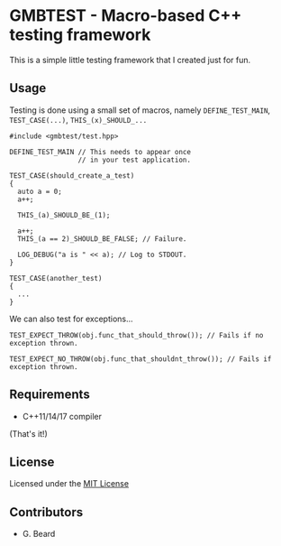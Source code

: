 GMBTEST - Macro-based C++ testing framework
====
This is a simple little testing framework that I created just for fun.

Usage
----
Testing is done using a small set of macros, namely `DEFINE_TEST_MAIN`, `TEST_CASE(...)`, `THIS_(x)_SHOULD_...`

    #include <gmbtest/test.hpp>

    DEFINE_TEST_MAIN // This needs to appear once
                     // in your test application.

    TEST_CASE(should_create_a_test)
    {
      auto a = 0;
      a++;

      THIS_(a)_SHOULD_BE_(1);

      a++;
      THIS_(a == 2)_SHOULD_BE_FALSE; // Failure.

      LOG_DEBUG("a is " << a); // Log to STDOUT.
    }

    TEST_CASE(another_test)
    {
      ...
    }

We can also test for exceptions...

    TEST_EXPECT_THROW(obj.func_that_should_throw()); // Fails if no exception thrown.

    TEST_EXPECT_NO_THROW(obj.func_that_shouldnt_throw()); // Fails if exception thrown.

Requirements
----
- C++11/14/17 compiler

(That's it!)

License
----
Licensed under the [MIT License](https://github.com/gmbeard/gmbtest/blob/master/LICENSE)

Contributors
----
- G. Beard

